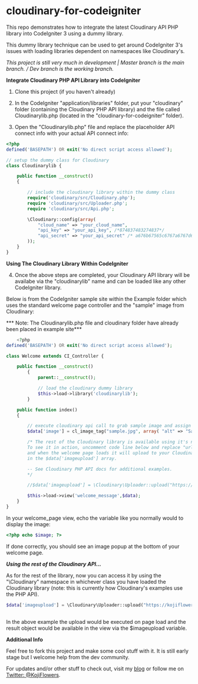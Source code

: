 # cloudinary-for-codeigniter

This repo demonstrates how to integrate the latest Cloudinary API PHP library into CodeIgniter 3 using a dummy library.  

This dummy library technique can be used to get around CodeIgniter 3's issues with loading libraries dependent on namespaces like Cloudinary's.

_This project is still very much in development | Master branch is the main branch. / Dev branch is the working branch._

**Integrate Cloudinary PHP API Library into CodeIgniter**

1. Clone this project (if you haven't already)

2. In the CodeIgniter "application/libraries" folder, put your "cloudinary" folder (containing the Cloudinary PHP API library) and the file called Cloudinarylib.php (located in the "cloudinary-for-codeigniter" folder).

3. Open the "Cloudinarylib.php" file and replace the placeholder API connect info with your actual API connect info:

```php
<?php
defined('BASEPATH') OR exit('No direct script access allowed');

// setup the dummy class for Cloudinary
class Cloudinarylib {

    public function __construct()
    {

        // include the cloudinary library within the dummy class
        require('cloudinary/src/Cloudinary.php');
        require 'cloudinary/src/Uploader.php';
        require 'cloudinary/src/Api.php';

        \Cloudinary::config(array(
            "cloud_name" => "your_cloud_name",
            "api_key" => "your_api_key", /*874837483274837*/
            "api_secret" => "your_api_secret" /* a676b67565c6767a6767d6767f676fe1 */
        ));
    }
}
```

**Using The Cloudinary Library Within CodeIgniter**

4. Once the above steps are completed, your Cloudinary API library will be availabe via the "cloudinarylib" name and can be loaded like any other CodeIgniter library.

Below is from the CodeIgniter sample site within the Example folder which uses the standard welcome page controller and the "sample" image from Cloudinary:

*** Note: The Cloudinarylib.php file and cloudinary folder have already been placed in example site***
```php
	<?php
defined('BASEPATH') OR exit('No direct script access allowed');

class Welcome extends CI_Controller {

	public function __construct()
		{
			parent::__construct();

			// load the cloudinary dummy library
			$this->load->library('cloudinarylib');
		}

	public function index()
	{

		// execute cloudinary api call to grab sample image and assign to $image variable in the view
		$data['image'] = cl_image_tag("sample.jpg", array( "alt" => "Sample Image" ));

        /* The rest of the Cloudinary library is available using it's namespace "\Cloudinary\"
        To see it in action, uncomment code line below and replace "url_to_image" with an image url
        and when the welcome page loads it will upload to your Cloudinary account and return a response object
        in the $data['imageupload'] array.

        -- See Cloudinary PHP API docs for additional examples.
        */

        //$data['imageupload'] = \Cloudinary\Uploader::upload("https://kojiflowers.com/wp-content/uploads/2017/01/vide-1050x478.png");

		$this->load->view('welcome_message',$data);
	}
}
```

In your welcome_page view, echo the variable like you normally would to display the image:
```php
<?php echo $image; ?>
```

If done correctly, you should see an image popup at the bottom of your welcome page.

***Using the rest of the Cloudinary API...***

As for the rest of the library, now you can access it by using the "\Cloudinary\" namespace in whichever class you have loaded the Cloudinary library (note: this is currently how Cloudinary's examples use the PHP API).

```php
$data['imageupload'] = \Cloudinary\Uploader::upload("https://kojiflowers.com/wp-content/uploads/2017/01/vide-1050x478.png");
        
```

In the above example the upload would be executed on page load and the result object would be available in the view via the $imageupload variable.
        
**Additional Info**

Feel free to fork this project and make some cool stuff with it.  It is still early stage but I welcome help from the dev community.

For updates and/or other stuff to check out, visit my [blog](http://kojiflowers.com/my-blog) or follow me on [Twitter: @KojiFlowers](http://twitter.com/kojiflowers).
